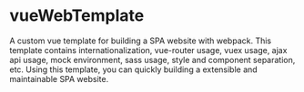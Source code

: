 # vueWebTemplate
A custom vue template for building a SPA website with webpack. This template contains internationalization, vue-router usage, vuex usage, ajax api usage, mock environment, sass usage, style and component separation, etc. Using this template, you can quickly building a extensible and maintainable SPA website.
